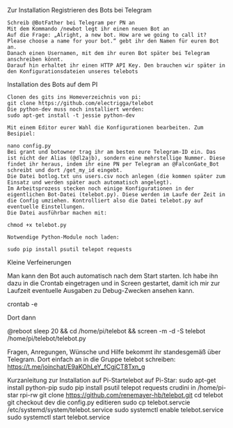 Zur Installation
Registrieren des Bots bei Telegram

    Schreib @BotFather bei Telegram per PN an
    Mit dem Kommando /newbot legt ihr einen neuen Bot an
    Auf die Frage: „Alright, a new bot. How are we going to call it? Please choose a name for your bot.“ gebt ihr den Namen für euren Bot an.
    Danach einen Usernamen, mit dem ihr euren Bot später bei Telegram anschreiben könnt.
    Darauf hin erhaltet ihr einen HTTP API Key. Den brauchen wir später in den Konfigurationsdateien unseres telebots

Installation des Bots auf dem PI

    Clonen des gits ins Homeverzeichnis von pi:
    git clone https://github.com/electrigga/telebot
    Die python-dev muss noch installiert werden:
    sudo apt-get install -t jessie python-dev
    
    Mit einem Editor eurer Wahl die Konfigurationen bearbeiten. Zum Besipiel:

    nano config.py
    Bei grant und botowner trag ihr am besten eure Telegram-ID ein. Das ist nicht der Alias (@dl2ajb), sondern eine mehrstellige Nummer. Diese findet ihr heraus, indem ihr eine PN per Telegram an @FalconGate_Bot schreibt und dort /get_my_id eingebt.
    Die Datei botlog.txt uns users.csv noch anlegen (die kommen später zum Einsatz und werden später auch automatisch angelegt).
    Im Arbeitsprozess stecken noch einige Konfigurationen in der eigentlichen Bot-Datei (telebot.py). Diese werden im Laufe der Zeit in die Config umziehen. Kontrolliert also die Datei telebot.py auf eventuelle Einstellungen.
    Die Datei ausführbar machen mit:

    chmod +x telebot.py

    Notwendige Python-Module noch laden:

    sudo pip install psutil telepot requests

Kleine Verfeinerungen

Man kann den Bot auch automatisch nach dem Start starten. Ich habe ihn dazu in die Crontab eingetragen und in Screen gestartet, damit ich mir zur Laufzeit eventuelle Ausgaben zu Debug-Zwecken ansehen kann.

crontab -e

Dort dann

@reboot sleep 20 && cd /home/pi/telebot && screen -m -d -S telebot /home/pi/telebot/telebot.py

Fragen, Anregungen, Wünsche und Hilfe bekommt ihr standesgemäß über Telegram. Dort einfach an in die Gruppe telebot schreiben: https://t.me/joinchat/E9aKOhLeY_fCgjCT8Txn_g



Kurzanleitung zur Installation auf Pi-Startelebot auf Pi-Star:
sudo apt-get install python-pip
sudo pip install psutil telepot requests crudini
in /home/pi-star
rpi-rw
git clone https://github.com/renemayer-hb/telebot.git
cd telebot
git checkout dev
die config.py editieren
sudo cp telebot.servcie /etc/systemd/system/telebot.service
sudo systemctl enable telebot.service
sudo systemctl start telebot.service
